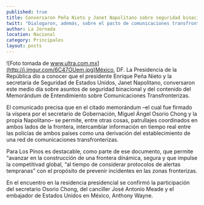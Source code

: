 ```yaml
---
published: true
title: Conversaron Peña Nieto y Janet Napolitano sobre seguridad binacional
twitt: "Dialogaron, además, sobre el pacto de comunicaciones transfronterizas firmado la víspera."
author: La Jornada
location: Nacional
category: Principales
layout: posts
---
```


![Foto tomada de www.ultra.com.mx](http://i.imgur.com/6C47OUem.jpg)México, DF. La Presidencia de la República dio a conocer que el presidente Enrique Peña Nieto y la secretaria de Seguridad de Estados Unidos, Janet Napolitano, conversaron este medio día sobre asuntos de seguridad binacional y del contenido del Memorándum de Entendimiento sobre Comunicaciones Transfronterizas.

El comunicado precisa que en el citado memorándum –el cual fue firmado la víspera por el secretario de Gobernación, Miguel Ángel Osorio Chong y la propia Napolitano– se permite, entre otras cosas, patrullajes coordinados en ambos lados de la frontera, intercambiar información en tiempo real entre las policías de ambos países como una derivación del establecimiento de una red de comunicaciones transfronterizas.

Para Los Pinos es destacable, como parte de ese documento, que permite “avanzar en la construcción de una frontera dinámica, segura y que impulse la competitivad global, “al tiempo de considerar protocolos de alertas tempranas” con el propósito de prevenir incidentes en las zonas fronterizas.

En el encuentro en la residencia presidencial se confirmó la participación del secretario Osorio Chong, del canciller José Antonio Meade y el embajador de Estados Unidos en México, Anthony Wayne.
